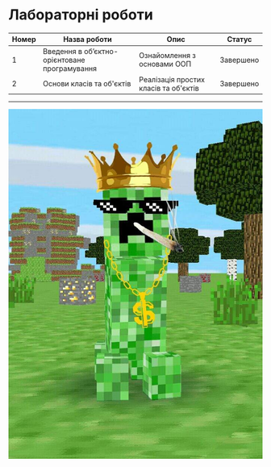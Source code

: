 # Лабораторні роботи

| Номер | Назва роботи                       | Опис                                                   | Статус       |
|-------|------------------------------------|--------------------------------------------------------|--------------|
| 1     | Введення в об’єктно-орієнтоване програмування | Ознайомлення з основами ООП                           | Завершено    |
| 2     | Основи класів та об'єктів           | Реалізація простих класів та об'єктів                  | Завершено    |
---

![alt text](image.png)